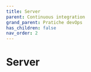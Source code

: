 ```yaml
---
title: Server
parent: Continuous integration
grand_parent: Pratiche devOps
has_children: false
nav_order: 2
---
```


# Server